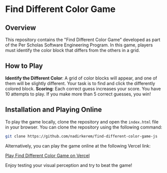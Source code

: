 # Find Different Color Game

## Overview

This repository contains the "Find Different Color Game" developed as part of the Per Scholas Software Engineering Program. In this game, players must identify the color block that differs from the others in a grid.

## How to Play

**Identify the Different Color**: A grid of color blocks will appear, and one of them will be slightly different. Your task is to find and click the differently colored block.
**Scoring**: Each correct guess increases your score. You have 10 attempts to play. If you make more than 5 correct guesses, you win!

## Installation and Playing Online

To play the game locally, clone the repository and open the `index.html` file in your browser. You can clone the repository using the following command:

```bash
git clone https://github.com/nadirkerem/find-different-color-game-js
```

Alternatively, you can play the game online at the following Vercel link:

[Play Find Different Color Game on Vercel](https://find-different-color-game-js.vercel.app/)

Enjoy testing your visual perception and try to beat the game!

